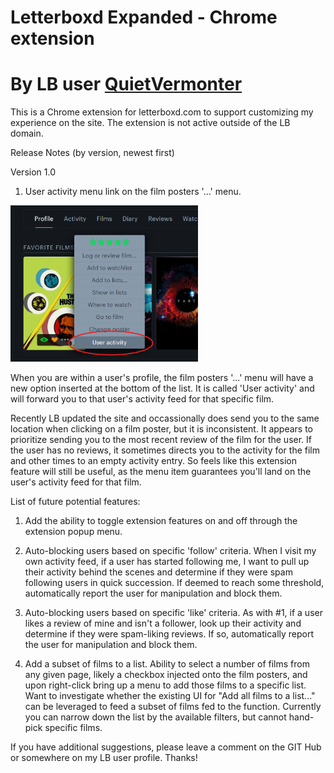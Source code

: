# Letterboxd Expanded - Chrome extension
# By LB user <a href="https://letterboxd.com/QuietVermonter/">QuietVermonter</a>

This is a Chrome extension for letterboxd.com to support customizing my experience on the site. The extension is not active outside of the LB domain.


Release Notes (by version, newest first)


Version 1.0

1) User activity menu link on the film posters '...' menu.

<img src="images/feature_1_0_1.png" alt="Version 1.0 - Feature 1" width="300" height="250">

When you are within a user's profile, the film posters '...' menu will have a new option inserted at the bottom of the list. It is called 'User activity' and will forward you to that user's activity feed for that specific film.

Recently LB updated the site and occassionally does send you to the same location when clicking on a film poster, but it is inconsistent. It appears to prioritize sending you to the most recent review of the film for the user. If the user has no reviews, it sometimes directs you to the activity for the film and other times to an empty activity entry. So feels like this extension feature will still be useful, as the menu item guarantees you'll land on the user's activity feed for that film.


List of future potential features:

1) Add the ability to toggle extension features on and off through the extension popup menu.

2) Auto-blocking users based on specific 'follow' criteria. When I visit my own activity feed, if a user has started following me, I want to pull up their activity behind the scenes and determine if they were spam following users in quick succession. If deemed to reach some threshold, automatically report the user for manipulation and block them.

3) Auto-blocking users based on specific 'like' criteria. As with #1, if a user likes a review of mine and isn't a follower, look up their activity and determine if they were spam-liking reviews. If so, automatically report the user for manipulation and block them.

4) Add a subset of films to a list. Ability to select a number of films from any given page, likely a checkbox injected onto the film posters, and upon right-click bring up a menu to add those films to a specific list. Want to investigate whether the existing UI for "Add all films to a list..." can be leveraged to feed a subset of films fed to the function. Currently you can narrow down the list by the available filters, but cannot hand-pick specific films. 


If you have additional suggestions, please leave a comment on the GIT Hub or somewhere on my LB user profile. Thanks!